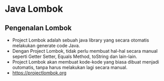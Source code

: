 # Java Lombok

## Pengenalan Lombok
- Project Lombok adalah sebuah java library yang secara otomatis melakukan generate code Java.
- Dengan Project Lombok, tidak perlu membuat hal-hal secara manual seperti Getter Setter, Equals Method, toString dan lain-lain.
- Project Lombok akan membuat kode-kode yang biasa dibuat menjadi outomatis, tanpa harus melakukan lagi secara manual.
- https://projectlombok.org
